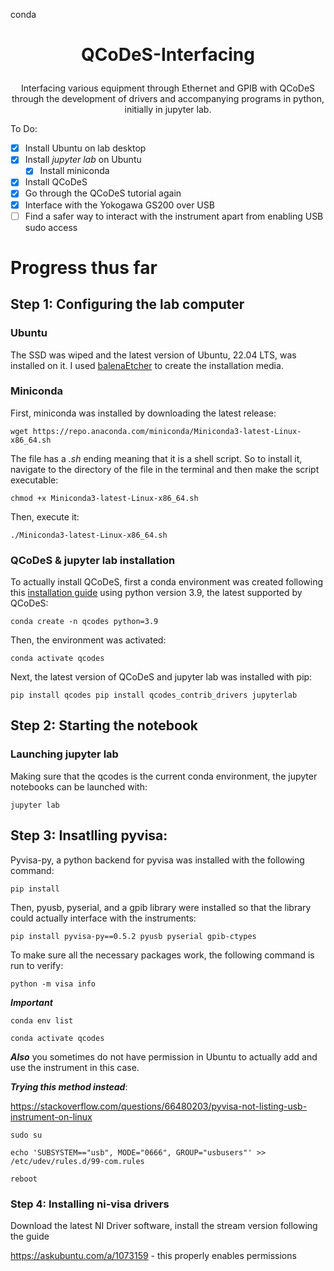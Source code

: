 conda<h1 align="center">
  QCoDeS-Interfacing
</h1>

<p align="center">
  Interfacing various equipment through Ethernet and GPIB with QCoDeS through the development of drivers and accompanying programs in python, initially in jupyter lab.
</p>

To Do:
- [x] Install Ubuntu on lab desktop
- [x] Install *jupyter lab* on Ubuntu
  - [x] Install miniconda
- [x] Install QCoDeS
- [x] Go through the QCoDeS tutorial again
- [x] Interface with the Yokogawa GS200 over USB
- [ ] Find a safer way to interact with the instrument apart from enabling USB sudo access

# Progress thus far

## Step 1: Configuring the lab computer

### Ubuntu

The SSD was wiped and the latest version of Ubuntu, 22.04 LTS, was installed on it. I used [balenaEtcher](https://www.balena.io/etcher/) to create the installation media.

### Miniconda

First, miniconda was installed by downloading the latest release:
```
wget https://repo.anaconda.com/miniconda/Miniconda3-latest-Linux-x86_64.sh
```

The file has a *.sh* ending meaning that it is a shell script. So to install it, navigate to the directory of the file in the terminal and then make the script executable:
```
chmod +x Miniconda3-latest-Linux-x86_64.sh
```

Then, execute it:
```
./Miniconda3-latest-Linux-x86_64.sh
```

### QCoDeS & jupyter lab installation

To actually install QCoDeS, first a conda environment was created following this [installation guide](https://qcodes.github.io/Qcodes/start/index.html) using python version 3.9, the latest supported by QCoDeS:
```
conda create -n qcodes python=3.9
```

Then, the environment was activated:
```
conda activate qcodes
```

Next, the latest version of QCoDeS and jupyter lab was installed with pip:
```
pip install qcodes pip install qcodes_contrib_drivers jupyterlab
```

## Step 2: Starting the notebook

### Launching jupyter lab

Making sure that the qcodes is the current conda environment, the jupyter notebooks can be launched with:
```
jupyter lab
```

## Step 3: Insatlling pyvisa:

Pyvisa-py, a python backend for pyvisa was installed with the following command:
```
pip install
```

Then, pyusb, pyserial, and a gpib library were installed so that the library could actually interface with the instruments:
```
pip install pyvisa-py==0.5.2 pyusb pyserial gpib-ctypes
```

To make sure all the necessary packages work, the following command is run to verify:
```
python -m visa info
```

***Important***

```
conda env list
```

```
conda activate qcodes
```

***Also*** you sometimes do not have permission in Ubuntu to actually add and use the instrument in this case.

***Trying this method instead***:

https://stackoverflow.com/questions/66480203/pyvisa-not-listing-usb-instrument-on-linux

```
sudo su
```

```
echo 'SUBSYSTEM=="usb", MODE="0666", GROUP="usbusers"' >> /etc/udev/rules.d/99-com.rules
```

```
reboot
```

### Step 4: Installing ni-visa drivers

Download the latest NI Driver software, install the stream version following the guide

https://askubuntu.com/a/1073159 - this properly enables permissions

